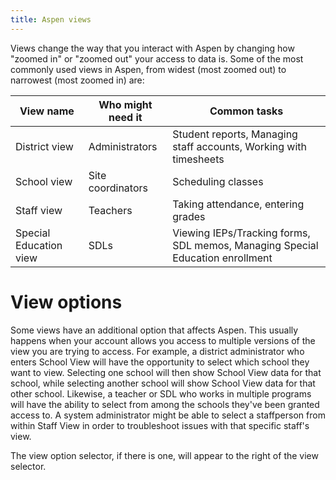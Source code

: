 ```yaml
---
title: Aspen views
---
```


Views change the way that you interact with Aspen by changing how "zoomed in" or "zoomed out" your access to data is. Some of the most commonly used views in Aspen, from widest (most zoomed out) to narrowest (most zoomed in) are:

| View name              | Who might need it | Common tasks                                                                  |
| ---------------------- | ----------------- | ----------------------------------------------------------------------------- |
| District view          | Administrators    | Student reports, Managing staff accounts, Working with timesheets             |
| School view            | Site coordinators | Scheduling classes                                                            |
| Staff view             | Teachers          | Taking attendance, entering grades                                            |
| Special Education view | SDLs              | Viewing IEPs/Tracking forms, SDL memos, Managing Special Education enrollment |

# View options

Some views have an additional option that affects Aspen. This usually happens when your account allows you access to multiple versions of the view you are trying to access. For example, a district administrator who enters School View will have the opportunity to select which school they want to view. Selecting one school will then show School View data for that school, while selecting another school will show School View data for that other school. Likewise, a teacher or SDL who works in multiple programs will have the ability to select from among the schools they've been granted access to. A system administrator might be able to select a staffperson from within Staff View in order to troubleshoot issues with that specific staff's view.

The view option selector, if there is one, will appear to the right of the view selector.